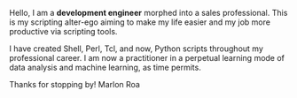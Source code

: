Hello, 
I am a <b>development engineer</b> morphed into a sales professional. This is my scripting alter-ego aiming to make my life easier and my job more productive via scripting tools. 

I have created Shell, Perl, Tcl, and now, Python scripts throughout my professional career. I am now a practitioner in a perpetual learning mode of data analysis and machine learning, as time permits. 

Thanks for stopping by!
Marlon Roa


<!---
ElCapoCodes/ElCapoCodes is a ✨ special ✨ repository because its `README.md` (this file) appears on your GitHub profile.
You can click the Preview link to take a look at your changes.
--->
